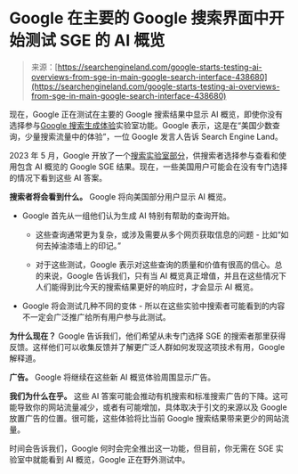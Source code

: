 <!--yml

category: 未分类

date: 2024-05-29 12:36:30

-->

# Google 在主要的 Google 搜索界面中开始测试 SGE 的 AI 概览

> 来源：[https://searchengineland.com/google-starts-testing-ai-overviews-from-sge-in-main-google-search-interface-438680](https://searchengineland.com/google-starts-testing-ai-overviews-from-sge-in-main-google-search-interface-438680)

现在，Google 正在测试在主要的 Google 搜索结果中显示 AI 概览，即使你没有选择参与[Google 搜索生成体验](https://searchengineland.com/new-google-search-generative-ai-experience-413533)实验室功能。Google 表示，这是在“美国少数查询，少量搜索流量中的体验”，一位 Google 发言人告诉 Search Engine Land。

2023 年 5 月，Google 开放了一个[搜索实验室部分](https://searchengineland.com/google-opens-access-to-search-generative-experience-today-427572)，供搜索者选择参与查看和使用包含 AI 概览的 Google SGE 结果。现在，一些美国用户可能会在没有专门选择的情况下看到这些 AI 答案。

**搜索者将会看到什么。** Google 将向美国部分用户显示 AI 概览。

+   Google 首先从一组他们认为生成 AI 特别有帮助的查询开始。

    +   这些查询通常更为复杂，或涉及需要从多个网页获取信息的问题 - 比如“如何去掉油漆墙上的印记。”

    +   对于这些测试，Google 表示对这些查询的质量和价值有很高的信心。总的来说，Google 告诉我们，只有当 AI 概览真正增值，并且在这些情况下人们能得到比今天的搜索结果更好的响应时，才会显示 AI 概览。

+   Google 将会测试几种不同的变体 - 所以在这些实验中搜索者可能看到的内容不一定会广泛推广给所有用户参与此测试。

**为什么现在？** Google 告诉我们，他们希望从未专门选择 SGE 的搜索者那里获得反馈。这样他们可以收集反馈并了解更广泛人群如何发现这项技术有用，Google 解释道。

**广告。** Google 将继续在这些新 AI 概览体验周围显示广告。

**我们为什么在乎。** 这些 AI 答案可能会推动有机搜索和标准搜索广告的下降。这可能导致你的网站流量减少，或者有可能增加，具体取决于引文的来源以及 Google 放置广告的位置。很可能，这些体验将比当前 Google 搜索结果带来更少的网站流量。

时间会告诉我们，Google 何时会完全推出这一功能，但目前，你无需在 SGE 实验室中就能看到 AI 概览，Google 正在野外测试中。
